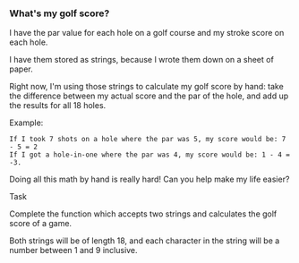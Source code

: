 ### What's my golf score?

I have the par value for each hole on a golf course and my stroke score on each hole. 

I have them stored as strings, because I wrote them down on a sheet of paper. 

Right now, I'm using those strings to calculate my golf score by hand: take the difference between my actual score and the par of the hole, and add up the results for all 18 holes.

Example:

    If I took 7 shots on a hole where the par was 5, my score would be: 7 - 5 = 2
    If I got a hole-in-one where the par was 4, my score would be: 1 - 4 = -3.

Doing all this math by hand is really hard! Can you help make my life easier?

Task

Complete the function which accepts two strings and calculates the golf score of a game. 

Both strings will be of length 18, and each character in the string will be a number between 1 and 9 inclusive.



